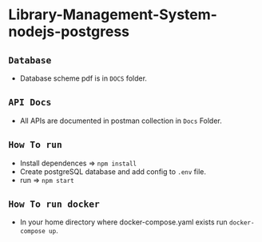 # Library-Management-System-nodejs-postgress

## `Database`
* Database scheme pdf is in `DOCS` folder.

## `API Docs`
* All APIs are documented in postman collection in `Docs` Folder.
## `How To run`
* Install dependences => `npm install `
* Create postgreSQL database and add config to `.env` file.
* run => `npm start`

## `How To run docker`
* In your home directory where docker-compose.yaml exists run `docker-compose up`.